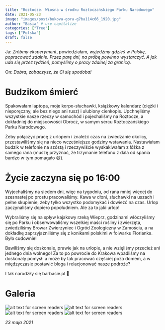 ```yaml
---
title: "Roztocze. Wiosna w środku Roztoczańskiego Parku Narodowego"
date: 2021-05-23
image: "images/post/bukova-gora-g7ba114c66_1920.jpg"
author: "Basia" # use capitalize
categories: ["Tree"]
tags: ["Polska"]
draft: false
---
```



Ja: *Zróbmy eksperyment*, powiedziałam, *wyjedźmy gdzieś w Polskę, popracować
zdalnie. Przez parę dni, na próbę powinno wystarczyć. A jak uda się przez tydzień,
pomyślimy o pracy zdalnej za granicą.*

On: *Dobra, zobaczysz, że Ci się spodoba!*

# Budzikom śmierć

Spakowałam laptopa, moje korpo-słuchawki, książkowy kalendarz (ciężki i nieporęczny,
ale bez niego ani rusz) i ulubiony cienkopis. Upchnęliśmy wszystkie nasze rzeczy w samochód i pojechaliśmy na Roztocze, a dokładniej do miejscowości Obrocz, w samym sercu Roztoczańskiego Parku Narodowego.

Żeby połączyć pracę z urlopem i znaleźć czas na zwiedzanie okolicy, przestawiliśmy się
na nieco wcześniejsze godziny wstawania. Nastawiałam budzik w telefonie na szóstą i
rzeczywiście wyskakiwałam z łóżka z samego rana (muszę przyznać, że trzymanie
telefonu z dala od spania bardzo w tym pomagało 😋).

# Życie zaczyna się po 16:00

Wyjechaliśmy na siedem dni, więc na tygodniu, od rana mniej więcej do szesnastej po prostu pracowaliśmy. Kawa w dłoni, słuchawki na uszach i pełne skupienie, żeby tylko wszystko podomykać i dowieźć na czas. Urlop zaczynaliśmy dopiero popołudniem. Ale
za to jaki urlop!

Wybraliśmy się na spływ kajakowy rzeką Wieprz, godzinami włóczyliśmy się po Parku i
obserwowaliśmy wszelkiej maści rośliny i zwierzęta, zwiedziliśmy Browar Zwierzyniec i
Ogród Zoologiczny w Zamościu, a na dokładkę zaprzyjaźniliśmy się z konikami polskimi
w folwarku Florianka. Było cudownie!

Bawiliśmy się doskonale, prawie jak na urlopie, a nie wzięliśmy przecież ani jednego
dnia wolnego! Za to po powrocie do Krakowa wpadliśmy na doskonały pomysł: a może
by tak pracować częściej poza domem, a w międzyczasie postawić bloga i relacjonować nasze podróże?

I tak narodziły się barbasie.pl 🙂

# Galeria

![alt text for screen readers](/images/roztocze/2021-05-17.jpg )
![alt text for screen readers](/images/roztocze/2021-05-19.jpg )
![alt text for screen readers](/images/roztocze/2021-05-198.jpg )
![alt text for screen readers](/images/roztocze/2021-05-199.jpg )

*23 maja 2021*